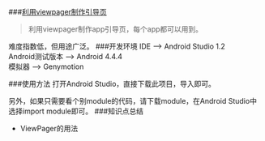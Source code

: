 ###[利用viewpager制作引导页](https://github.com/castial/android-samples/tree/master/viewpager)
>利用viewpager制作app引导页，每个app都可以用到。

难度指数低，但用途广泛。
###开发环境
IDE --> Android Studio 1.2  
Android测试版本 --> Android 4.4.4  
模拟器 --> Genymotion

###使用方法
打开Android Studio，直接下载此项目，导入即可。  

另外，如果只需要看个别module的代码，请下载module，在Android Studio中选择import module即可。
###知识点总结
* ViewPager的用法